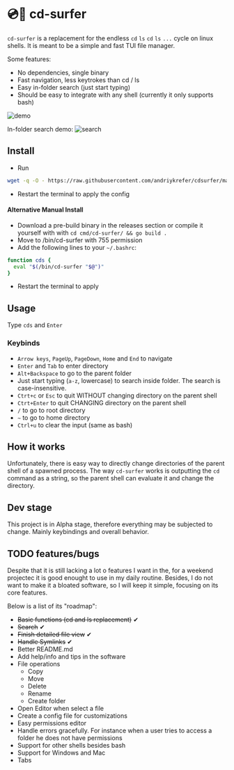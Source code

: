 
# 💿🌊 cd-surfer
`cd-surfer` is a replacement for the endless `cd` `ls` `cd` `ls` `...` cycle on linux shells. It is meant to be a simple and fast TUI file manager.

Some features:
- No dependencies, single binary
- Fast navigation, less keytrokes than cd / ls
- Easy in-folder search (just start typing)
- Should be easy to integrate with any shell (currently it only supports bash)

![demo](https://github.com/andriykrefer/cdsurfer/assets/30701181/ec80835e-f715-41fc-9032-a5a86f16173f)

In-folder search demo:
![search](https://github.com/andriykrefer/cdsurfer/assets/30701181/0d88d4c9-a935-48f4-b7ad-79b19fb0ae1f)

## Install
- Run
```bash
wget -q -O - https://raw.githubusercontent.com/andriykrefer/cdsurfer/master/install.sh | bash
```
- Restart the terminal to apply the config

#### Alternative Manual Install
- Download a pre-build binary in the releases section or compile it yourself with with `cd cmd/cd-surfer/ && go build .`
- Move to /bin/cd-surfer with 755 permission
- Add the following lines to your `~/.bashrc`:
```bash
function cds {
  eval "$(/bin/cd-surfer "$@")"
}
```
- Restart the terminal to apply

## Usage
Type `cds` and `Enter`

### Keybinds
- `Arrow keys`, `PageUp`, `PageDown`, `Home` and `End` to navigate
- `Enter` and `Tab` to enter directory
- `Alt+Backspace` to go to the parent folder
- Just start typing (`a-z`, lowercase) to search inside folder. The search is case-insensitive.
- `Ctrt+c` or `Esc` to quit WITHOUT changing directory on the parent shell
- `Ctrt+Enter` to quit CHANGING directory on the parent shell
- `/` to go to root directory
- `~` to go to home directory
- `Ctrl+u` to clear the input (same as bash)

## How it works
Unfortunately, there is easy way to directly change directories of the parent shell of a spawned process. The way `cd-surfer` works is outputting the `cd` command as a string, so the parent shell can evaluate it and change the directory.

## Dev stage
This project is in Alpha stage, therefore everything may be subjected to change. Mainly keybindings and overall behavior.

## TODO features/bugs
Despite that it is still lacking a lot o features I want in the, for a weekend projectec it is good enought to use in my daily routine. Besides, I do not want to make it a bloated software, so I will keep it simple, focusing on its core features.

Below is a list of its "roadmap":

- ~~Basic functions (cd and ls replacement)~~ ✔
- ~~Search~~ ✔
- ~~Finish detailed file view~~ ✔
- ~~Handle Symlinks~~ ✔
- Better README.md
- Add help/info and tips in the software
- File operations
    - Copy
    - Move
    - Delete
    - Rename
    - Create folder
- Open Editor when select a file
- Create a config file for customizations
- Easy permissions editor
- Handle errors gracefully. For instance when a user tries to access a folder he does not have permissions
- Support for other shells besides bash
- Support for Windows and Mac
- Tabs
